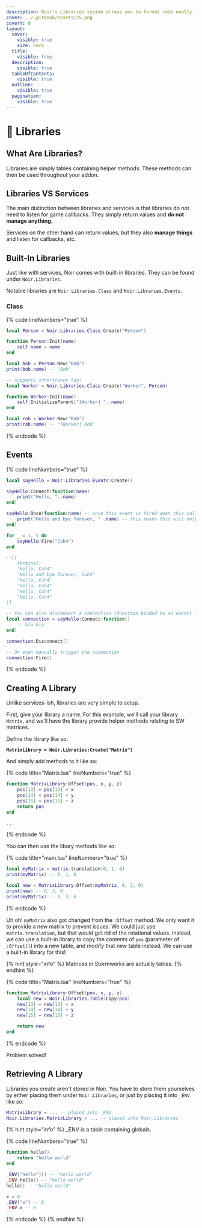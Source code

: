 ```yaml
---
description: Noir's Libraries system allows you to format code neatly.
cover: ../.gitbook/assets/25.png
coverY: 0
layout:
  cover:
    visible: true
    size: hero
  title:
    visible: true
  description:
    visible: true
  tableOfContents:
    visible: true
  outline:
    visible: true
  pagination:
    visible: true
---
```


# 📖 Libraries

## What Are Libraries?

Libraries are simply tables containing helper methods. These methods can then be used throughout your addon.

## Libraries VS Services

The main distinction between libraries and services is that libraries do not need to listen for game callbacks. They simply return values and **do not manage anything**.&#x20;

Services on the other hand can return values, but they also **manage things** and listen for callbacks, etc.

## Built-In Libraries

Just like with services, Noir comes with built-in libraries. They can be found under `Noir.Libraries`.

Notable libraries are `Noir.Libraries.Class` and `Noir.Libraries.Events`.



### Class

{% code lineNumbers="true" %}
```lua
local Person = Noir.Libraries.Class:Create("Person")

function Person:Init(name)
    self.name = name
end

local bob = Person:New("Bob")
print(bob.name) -- "Bob"

-- supports inheritance too!
local Worker = Noir.Libraries.Class:Create("Worker", Person)

function Worker:Init(name)
    self:InitializeParent("[Worker] "..name)
end

local rob = Worker:New("Rob")
print(rob.name) -- "[Worker] Rob"
```
{% endcode %}

## Events

{% code lineNumbers="true" %}
```lua
local sayHello = Noir.Libraries.Events:Create()

sayHello:Connect(function(name)
    print("Hello, "..name)
end)

sayHello:Once(function(name) -- once this event is fired when this callback is listening, the callback gets disconnected
    print("Hello and bye forever, "..name) -- this means this will only run once
end)

for _ = 1, 5 do
    sayHello:Fire("Cuh4")
end

--[[
    terminal:
    "Hello, Cuh4"
    "Hello and bye forever, Cuh4"
    "Hello, Cuh4"
    "Hello, Cuh4"
    "Hello, Cuh4"
    "Hello, Cuh4"
]]

-- You can also disconnect a connection (function binded to an event) from an event
local connection = sayHello:Connect(function()
    -- bla bla
end)

connection:Disconnect()

-- Or even manually trigger the connection
connection:Fire()
```
{% endcode %}

## Creating A Library

Unlike services-ish, libraries are very simple to setup.

First, give your library a name. For this example, we'll call your library `Matrix`, and we'll have the library provide helper methods relating to SW matrices.

Define the library like so:

<pre class="language-lua" data-title="Matrix.lua" data-line-numbers><code class="lang-lua"><strong>MatrixLibrary = Noir.Libraries:Create("Matrix")
</strong></code></pre>

And simply add methods to it like so:

{% code title="Matrix.lua" lineNumbers="true" %}
```lua
function MatrixLibrary:Offset(pos, x, y, z)
    pos[13] = pos[13] + x
    pos[14] = pos[14] + y
    pos[15] = pos[15] + z
    return pos
end

...
```
{% endcode %}

You can then use the libary methods like so:

{% code title="main.lua" lineNumbers="true" %}
```lua
local myMatrix = matrix.translation(0, 1, 0)
print(myMatrix) -- 0, 1, 0

local new = MatrixLibrary:Offset(myMatrix, 0, 2, 0)
print(new) -- 0, 3, 0
print(myMatrix) -- 0, 3, 0
```
{% endcode %}

Uh oh! `myMatrix` also got changed from the `:Offset` method. We only want it to provide a new matrix to prevent issues. We could just use `matrix.translation`, but that would get rid of the rotational values. Instead, we can use a built-in library to copy the contents of `pos` (parameter of `:Offset()`)  into a new table, and modify that new table instead. We can use a built-in library for this!

{% hint style="info" %}
Matrices in Stormworks are actually tables.
{% endhint %}

{% code title="Matrix.lua" lineNumbers="true" %}
```lua
function MatrixLibrary:Offset(pos, x, y, z)
    local new = Noir.Libraries.Table:Copy(pos)
    new[13] = new[13] + x
    new[14] = new[14] + y
    new[15] = new[15] + z

    return new
end
```
{% endcode %}

Problem solved!

## Retrieving A Library

Libraries you create aren't stored in Noir. You have to store them yourselves by either placing them under `Noir.Libraries`, or just by placing it into `_ENV` like so:

```lua
MatrixLibrary = ... -- placed into _ENV
Noir.Libraries.MatrixLibrary = ... -- placed into Noir.Libraries
```

{% hint style="info" %}
\_ENV is a table containing globals.

{% code lineNumbers="true" %}
```lua
function hello()
    return "hello world"
end

_ENV["hello"]() -- "hello world"
_ENV.hello() -- "hello world"
hello() -- "hello world"

x = 0
_ENV["x"] -- 0
_ENV.x -- 0
```
{% endcode %}
{% endhint %}
